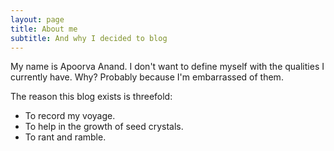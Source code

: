 ```yaml
---
layout: page
title: About me
subtitle: And why I decided to blog
---
```


My name is Apoorva Anand. I don't want to define myself with the qualities I currently have. Why? Probably because I'm embarrassed of them. 

The reason this blog exists is threefold: 
* To record my voyage.
* To help in the growth of seed crystals. 
* To rant and ramble.
